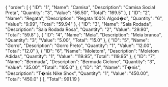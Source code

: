 {
    "order": [
        {
            "ID": "1",
            "Name": "Camisa",
            "Description": "Camisa Social Preta",
            "Quantity": "3",
            "Value": "56.50",
            "Total": "169.5"
        },
        {
            "ID": "2",
            "Name": "Regata",
            "Description": "Regata 100% Algod�o",
            "Quantity": "6",
            "Value": "9.99",
            "Total": "59.94"
        },
        {
            "ID": "3",
            "Name": "Saia Rodada",
            "Description": "Saia Rodada Rosa",
            "Quantity": "2",
            "Value": "29.90",
            "Total": "59.8"
        },
        {
            "ID": "4",
            "Name": "Meia",
            "Description": "Meia branca",
            "Quantity": "3",
            "Value": "5.00",
            "Total": "15.0"
        },
        {
            "ID": "5",
            "Name": "Gorro",
            "Description": "Gorro Preto",
            "Quantity": "1",
            "Value": "12.00",
            "Total": "12.0"
        },
        {
            "ID": "6",
            "Name": "Moletom",
            "Description": "Moletom Adidas",
            "Quantity": "1",
            "Value": "119.95",
            "Total": "119.95"
        },
        {
            "ID": "7",
            "Name": "Bermuda",
            "Description": "Bermuda Ciclone",
            "Quantity": "3",
            "Value": "35.00",
            "Total": "105.0"
        },
        {
            "ID": "8",
            "Name": "T�nis",
            "Description": "T�nis Nike Shox",
            "Quantity": "1",
            "Value": "450.00",
            "Total": "450.0"
        }
    ],
    "Total": 991.19
}
